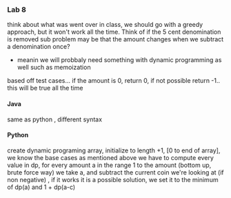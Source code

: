 ### Lab 8
think about what was went over in class, we should go with a greedy approach, but it won't work all the time. Think of if the 5 cent denomination is removed
sub problem may be that the amount changes when we subtract a denomination once?
- meanin we will probbaly need something with dynamic programming as well such as memoization

based off test cases... 
if the amount is 0, return 0, if not possible return -1.. this will be true all the time
#### Java
same as python , different syntax

#### Python
create dynamic programing array, initialize to length +1, [0 to end of array], we know the base cases as mentioned above 
we have to compute every value in dp, for every amount a in the range 1 to the amount (bottom up, brute force way) we take a, and subtract the current coin we're looking at (if non negative) ,  if it works it is a possible solution, we set it to the minimum of dp(a) and 1 + dp(a-c) 